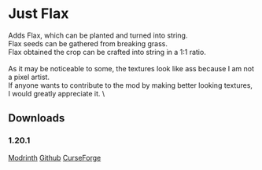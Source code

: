 # Just Flax

Adds Flax, which can be planted and turned into string.\
Flax seeds can be gathered from breaking grass.\
Flax obtained the crop can be crafted into string in a 1:1 ratio.\
\
As it may be noticeable to some, the textures look like ass because I am not a pixel artist.\
If anyone wants to contribute to the mod by making better looking textures, I would greatly appreciate it.
\

## Downloads

### 1.20.1
[Modrinth](https://modrinth.com/mod/justflax/version/1.0)
[Github](https://github.com/ActuallyLinkhe/justflax/releases/tag/1.20.1)
[CurseForge](https://legacy.curseforge.com/minecraft/mc-mods/just-flax/files/5741632)
